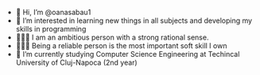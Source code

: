 - 👋 Hi, I’m @oanasabau1
- 👀 I’m interested in learning new things in all subjects and developing my skills in programming
- 🤹🏻‍♀️ I am an ambitious person with a strong rational sense.
- 💁🏽‍♀️ Being a reliable person is the most important soft skill I own
- 🌱 I’m currently studying Computer Science Engineering at Techincal University of Cluj-Napoca (2nd year) 
<!---
oanasabau1/oanasabau1 is a ✨ special ✨ repository because its `README.md` (this file) appears on your GitHub profile.
You can click the Preview link to take a look at your changes.
--->
